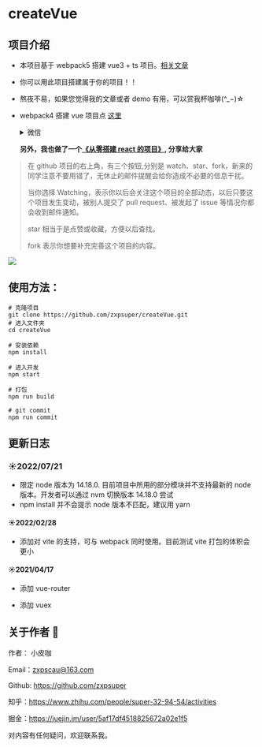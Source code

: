 # createVue

## 项目介绍

- 本项目基于 webpack5 搭建 vue3 + ts 项目。[相关文章](https://juejin.cn/post/6955430382485553166)

- 你可以用此项目搭建属于你的项目！！

- 熬夜不易，如果您觉得我的文章或者 demo 有用，可以赏我杯咖啡(^\_−)☆

- webpack4 搭建 vue 项目点 [这里](https://github.com/zxpsuper/createVue/tree/v1.0.0)

  <details>
  <summary>微信</summary>

  <div>
      <img src="https://github.com/zxpsuper/Demo/blob/master/images/wechat.png" style="width: 320px; margin: 0 auto; display: block">
  </div>
  </details>

  **另外，我也做了一个[《从零搭建 react 的项目》](https://github.com/zxpsuper/createReact), 分享给大家**

> 在 github 项目的右上角，有三个按钮,分别是 watch、star、fork，新来的同学注意不要用错了，无休止的邮件提醒会给你造成不必要的信息干扰。
>
> 当你选择 Watching，表示你以后会关注这个项目的全部动态，以后只要这个项目发生变动，被别人提交了 pull request、被发起了 issue 等情况你都会收到邮件通知。
>
> star 相当于是点赞或收藏，方便以后查找。
>
> fork 表示你想要补充完善这个项目的内容。

![](https://github.com/zxpsuper/Demo/blob/master/images/fork_and_star.jpg)

## 使用方法：

```shell
# 克隆项目
git clone https://github.com/zxpsuper/createVue.git
# 进入文件夹
cd createVue

# 安装依赖
npm install

# 进入开发
npm start

# 打包
npm run build

# git commit
npm run commit
```


## 更新日志
### :sunny:2022/07/21

- 限定 node 版本为 14.18.0. 目前项目中所用的部分模块并不支持最新的 node 版本。开发者可以通过 nvm 切换版本 14.18.0 尝试
- npm install 并不会提示 node 版本不匹配，建议用 yarn

#### :sunny:2022/02/28

- 添加对 vite 的支持，可与 webpack 同时使用。目前测试 vite 打包的体积会更小

#### :sunny:2021/04/17

- 添加 vue-router

- 添加 vuex

## 关于作者 :boy:

作者： 小皮咖

Email：zxpscau@163.com

Github: https://github.com/zxpsuper

知乎：https://www.zhihu.com/people/super-32-94-54/activities

掘金：https://juejin.im/user/5af17df4518825672a02e1f5

对内容有任何疑问，欢迎联系我。
